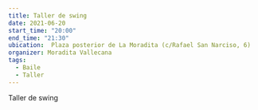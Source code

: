 ```yaml
---
title: Taller de swing
date: 2021-06-20
start_time: "20:00"
end_time: "21:30"
ubication:  Plaza posterior de La Moradita (c/Rafael San Narciso, 6)
organizer: Moradita Vallecana
tags:
  - Baile
  - Taller
---
```

Taller de swing